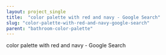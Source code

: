 ```yaml
---
layout: project_single
title:  "color palette with red and navy - Google Search"
slug: "color-palette-with-red-and-navy-google-search"
parent: "bathroom-color-palette"
---
```

color palette with red and navy - Google Search
